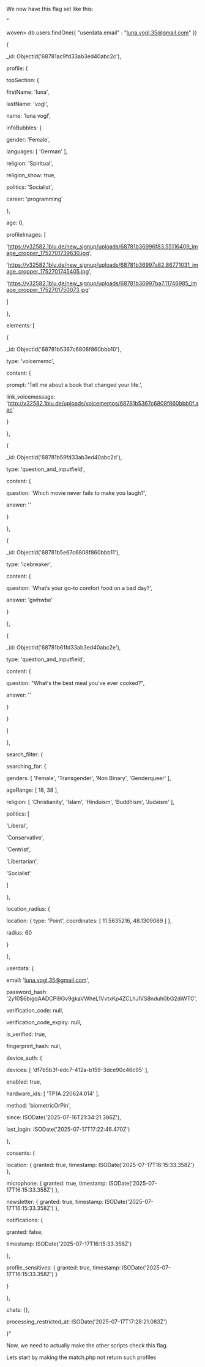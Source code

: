 We now have this flag set like this:

"

woven> db.users.findOne({ "userdata.email" : "luna.vogl.35@gmail.com" })

{

_id: ObjectId('68781ac9fd33ab3ed40abc2c'),

profile: {

topSection: {

firstName: 'luna',

lastName: 'vogl',

name: 'luna vogl',

infoBubbles: {

gender: 'Female',

languages: [ 'German' ],

religion: 'Spiritual',

religion_show: true,

politics: 'Socialist',

career: 'programming'

},

age: 0,

profileImages: [

'https://v32582.1blu.de/new_signup/uploads/68781b36996f83.55116409_image_cropper_1752701739630.jpg',

'https://v32582.1blu.de/new_signup/uploads/68781b36997a82.86771031_image_cropper_1752701745405.jpg',

'https://v32582.1blu.de/new_signup/uploads/68781b36997ba7.11746985_image_cropper_1752701750073.jpg'

]

},

elements: [

{

_id: ObjectId('68781b5367c6808f860bbb10'),

type: 'voicememo',

content: {

prompt: 'Tell me about a book that changed your life.',

link_voicemessage: 'http://v32582.1blu.de/uploads/voicememos/68781b5367c6808f860bbb0f.aac'

}

},

{

_id: ObjectId('68781b59fd33ab3ed40abc2d'),

type: 'question_and_inputfield',

content: {

question: 'Which movie never fails to make you laugh?',

answer: ''

}

},

{

_id: ObjectId('68781b5e67c6808f860bbb11'),

type: 'icebreaker',

content: {

question: 'What’s your go-to comfort food on a bad day?',

answer: 'gwhwbe'

}

},

{

_id: ObjectId('68781b61fd33ab3ed40abc2e'),

type: 'question_and_inputfield',

content: {

question: "What's the best meal you've ever cooked?",

answer: ''

}

}

]

},

search_filter: {

searching_for: {

genders: [ 'Female', 'Transgender', 'Non Binary', 'Genderqueer' ],

ageRange: [ 18, 38 ],

religion: [ 'Christianity', 'Islam', 'Hinduism', 'Buddhism', 'Judaism' ],

politics: [

'Liberal',

'Conservative',

'Centrist',

'Libertarian',

'Socialist'

]

},

location_radius: {

location: { type: 'Point', coordinates: [ 11.5635216, 48.1309089 ] },

radius: 60

}

},

userdata: {

email: 'luna.vogl.35@gmail.com',

password_hash: '$2y$10$6bigqAADCPi9Gv9gkaVWheL1VvtxKp4ZCLhJIVS8nduh0bG2diWTC',

verification_code: null,

verification_code_expiry: null,

is_verified: true,

fingerprint_hash: null,

device_auth: {

devices: [ 'df7b5b3f-edc7-412a-b159-3dce90c46c95' ],

enabled: true,

hardware_ids: [ 'TP1A.220624.014' ],

method: 'biometricOrPin',

since: ISODate('2025-07-16T21:34:21.386Z'),

last_login: ISODate('2025-07-17T17:22:46.470Z')

},

consents: {

location: { granted: true, timestamp: ISODate('2025-07-17T16:15:33.358Z') },

microphone: { granted: true, timestamp: ISODate('2025-07-17T16:15:33.358Z') },

newsletter: { granted: true, timestamp: ISODate('2025-07-17T16:15:33.358Z') },

notifications: {

granted: false,

timestamp: ISODate('2025-07-17T16:15:33.358Z')

},

profile_sensitives: { granted: true, timestamp: ISODate('2025-07-17T16:15:33.358Z') }

}

},

chats: {},

processing_restricted_at: ISODate('2025-07-17T17:28:21.083Z')

}"

Now, we need to actually make the other scripts check this flag.

Lets start by making the match.php not return such profiles